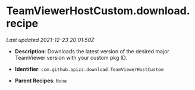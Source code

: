 # TeamViewerHostCustom.download.recipe

_Last updated 2021-12-23 20:01:50Z_

- **Description**: Downloads the latest version of the desired major TeamViewer version with your custom pkg ID.

- **Identifier**: `com.github.apizz.download.TeamViewerHostCustom`

- **Parent Recipes**: `None`
